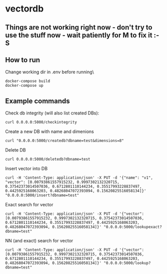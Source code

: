 # vectordb
## Things are not working right now - don't try to use the stuff now - wait patiently for M to fix it :-S


## How to run
Change working dir in .env before running\
```
docker-compose build
docker-compose up
```

## Example commands

Check db integrity (will also list created DBs):
```
curl 0.0.0.0:5000/checkintegrity
```
Create a new DB with name and dimenions
```
curl "0.0.0.0:5000/createdb?dbname=test&dimensions=8"
```
Delete DB
```
curl 0.0.0.0:5000/deletedb?dbname=test
```
Insert vector into DB
```
curl -H 'Content-Type: application/json' -X PUT -d '{"name": "v1", "vector": [0.00793861557915232, 0.9997302132320715, 0.37542373014507036, 0.6712801110144234, 0.35517993228837497, 0.4425925168063203, 0.48268047072393094, 0.15620825516058134]}' "0.0.0.0:5000/insert?dbname=test"
```
Exact search for vector
```
curl -H 'Content-Type: application/json' -X PUT -d '{"vector": [0.00793861557915232, 0.9997302132320715, 0.37542373014507036, 0.6712801110144234, 0.35517993228837497, 0.4425925168063203, 0.48268047072393094, 0.15620825516058134]}' "0.0.0.0:5000/lookupexact?dbname=test"
```
NN (and exact) search for vector
```
curl -H 'Content-Type: application/json' -X PUT -d '{"vector": [0.00793861557915232, 0.9997302132320715, 0.37542373014507036, 0.6712801110144234, 0.35517993228837497, 0.4425925168063203, 0.48268047072393094, 0.15620825516058134]}' "0.0.0.0:5000/lookup?dbname=test"
```

